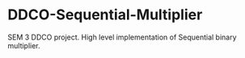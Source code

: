 # DDCO-Sequential-Multiplier
SEM 3 DDCO project. High level implementation of Sequential binary multiplier.
